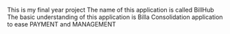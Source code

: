 This is my final year project 
The name of this application is called BillHub
The basic understanding of this application is Billa Consolidation application to ease PAYMENT and MANAGEMENT